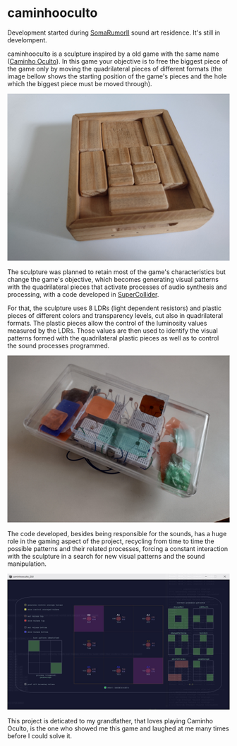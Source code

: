 # caminhooculto
Development started during [SomaRumorII](http://www.artes.uff.br/somarumor/II/en/) sound art residence. It's still in develompent.

caminhooculto is a sculpture inspired by a old game with the same name ([Caminho Oculto](https://duckduckgo.com/?q=caminho+oculto+jogo&t=brave&iax=images&iai=https%3A%2F%2Fimg.elo7.com.br%2Fproduct%2Fmain%2F294FA7A%2Fcaminho-oculto-em-madeira-memoria.jpg&ia=images)). In this game your objective is to free the biggest piece of the game only by moving the quadrilateral pieces of different formats (the image bellow shows the starting position of the game's pieces and the hole which the biggest piece must be moved through). 

![caminhoOculto](gitimgs/caminhoOculto.jpg)

The sculpture was planned to retain most of the game's characteristics but change the game's objective, which becomes generating visual patterns with the quadrilateral pieces that activate processes of audio synthesis and processing, with a code developed in [SuperCollider](https://supercollider.github.io/).

For that, the sculpture uses 8 LDRs (light dependent resistors) and plastic pieces of different colors and transparency levels, cut also in quadrilateral formats. The plastic pieces allow the control of the luminosity values measured by the LDRs. Those values are then used to identify the visual patterns formed with the quadrilateral plastic pieces as well as to control the sound processes programmed.

![caminhooculto_sculpture](gitimgs/caminhoocultoFoto_caioCampos.jpg)

The code developed, besides being responsible for the sounds, has a huge role in the gaming aspect of the project, recycling from time to time the possible patterns and their related processes, forcing a constant interaction with the sculpture in a search for new visual patterns and the sound manipulation.

![caminhooculto_GUI](gitimgs/caminhoocultoGUI_caioCampos.jpg)

This project is deticated to my grandfather, that loves playing Caminho Oculto, is the one who showed me this game and laughed at me many times before I could solve it.
